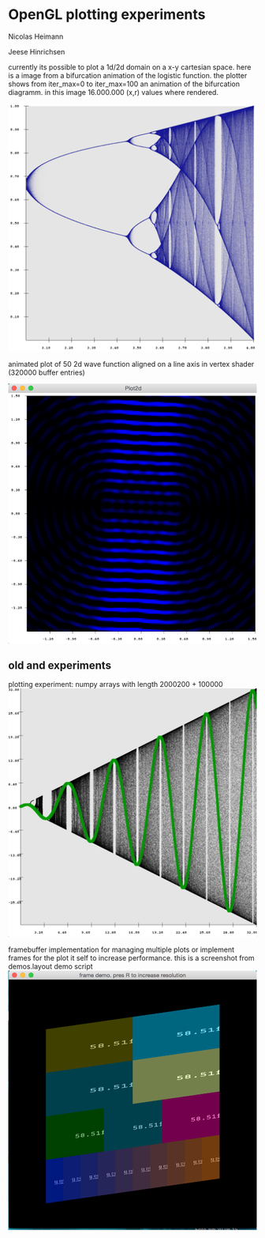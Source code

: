 OpenGL plotting experiments
============================
Nicolas Heimann

Jeese Hinrichsen

currently its possible to plot a 1d/2d domain on a x-y cartesian space. here is a image from a
bifurcation animation of the logistic function. the plotter shows from iter_max=0 to iter_max=100
an animation of the bifurcation diagramm. in this image 16.000.000 (x,r) values where rendered.

![bifurkation von r*sin mit cos fit](/bifurk2.png)

animated plot of 50 2d wave function aligned on a line axis in vertex shader (320000 buffer entries)

![bifurkation von r*sin mit cos fit](/waveplot.png)


old and experiments
-------------------

plotting experiment: numpy arrays with length 2000200 + 100000
![bifurkation von r*sin mit cos fit](/plot_bifurcation_sin_with_cos_fit.jpg)



framebuffer implementation for managing multiple plots or
implement frames for the plot it self to increase performance.
this is a screenshot from demos.layout demo script
![bifurkation von r*sin mit cos fit](/layout_demo.png)
